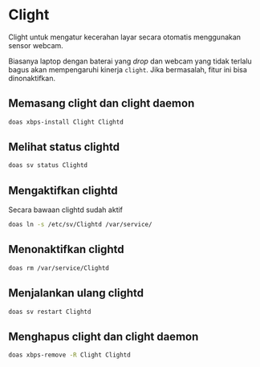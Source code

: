 # Clight

Clight untuk mengatur kecerahan layar secara otomatis menggunakan sensor webcam.

Biasanya laptop dengan baterai yang _drop_ dan webcam yang tidak terlalu bagus akan mempengaruhi kinerja `clight`. Jika bermasalah, fitur ini bisa dinonaktifkan.

## Memasang clight dan clight daemon

```sh
doas xbps-install Clight Clightd
```

## Melihat status clightd

```sh
doas sv status Clightd
```

## Mengaktifkan clightd

Secara bawaan clightd sudah aktif

```sh
doas ln -s /etc/sv/Clightd /var/service/
```

## Menonaktifkan clightd

```sh
doas rm /var/service/Clightd
```

## Menjalankan ulang clightd

```sh
doas sv restart Clightd
```

## Menghapus clight dan clight daemon

```sh
doas xbps-remove -R Clight Clightd
```
